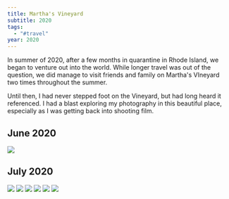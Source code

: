 ```yaml
---
title: Martha's Vineyard
subtitle: 2020
tags:
  - "#travel"
year: 2020
---
```

In summer of 2020, after a few months in quarantine in Rhode Island, we began to venture out into the world. While longer travel was out of the question, we did manage to visit friends and family on Martha's VIneyard two times throughout the summer.

Until then, I had never stepped foot on the Vineyard, but had long heard it referenced. I had a blast exploring my photography in this beautiful place, especially as I was getting back into shooting film.

## June 2020

<img src="{{ site.baseurl }}/assets/marthasvineyard/20200720-L1001893.jpeg"/>



## July 2020

<img src="{{ site.baseurl }}/assets/marthasvineyard/20200720-L1001893.jpeg"/>

<img src="{{ site.baseurl }}/assets/marthasvineyard/348540_0004_Original.jpeg"/>

<img src="{{ site.baseurl }}/assets/marthasvineyard/348540_0018_Original.jpeg"/>

<img src="{{ site.baseurl }}/assets/marthasvineyard/348540_0015_Original.jpeg"/>

<img src="{{ site.baseurl }}/assets/marthasvineyard/348541_0015_Original.jpeg"/>

<img src="{{ site.baseurl }}/assets/marthasvineyard/348540_0035_Original.jpeg"/>